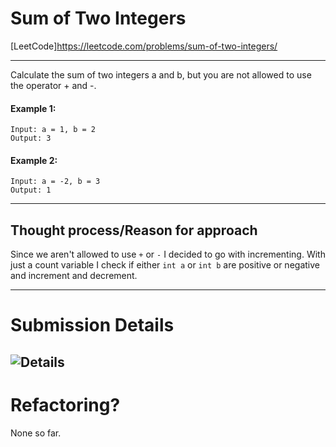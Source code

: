 # Sum of Two Integers
[LeetCode]https://leetcode.com/problems/sum-of-two-integers/

---
Calculate the sum of two integers a and b, but you are not allowed to use the operator + and -.

#### Example 1:

    Input: a = 1, b = 2
    Output: 3

#### Example 2:

    Input: a = -2, b = 3
    Output: 1
---

## Thought process/Reason for approach

Since we aren't allowed to use `+` or `-` I decided to go with incrementing. With just a count variable I check if either `int a` or `int b` are positive or negative and increment and decrement.


---
# Submission Details
![Details]()
---
# Refactoring?
None so far.
